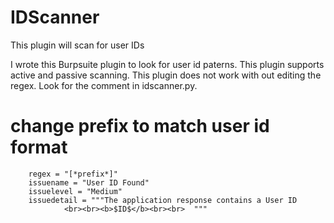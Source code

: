 # IDScanner
This plugin will scan for user IDs

I wrote this Burpsuite plugin to look for user id paterns. This plugin supports active and passive scanning. This plugin does not work with out editing the regex. Look for the comment in idscanner.py.


 # change prefix to match user id format
	   
        regex = "[*prefix*]"
        issuename = "User ID Found"
        issuelevel = "Medium"
        issuedetail = """The application response contains a User ID
                <br><br><b>$ID$</b><br><br>  """
